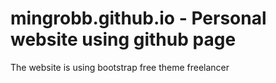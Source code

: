 # mingrobb.github.io - Personal website using github page
The website is using bootstrap free theme freelancer
